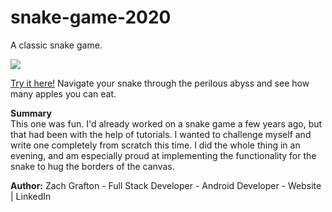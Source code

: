 # snake-game-2020
A classic snake game.

<img src="https://github.com/ultimatezachgrafton/snake-game-2020/blob/master/snake-game-img.png">

<a href="https://ultimatezachgrafton.github.io/clockadoodle/">Try it here!</a> Navigate your snake through the perilous abyss and see how many apples you can eat.

<b>Summary</b><br>
This one was fun. I'd already worked on a snake game a few years ago, but that had been with the help of tutorials. I wanted to challenge myself and write one completely from scratch this time. I did the whole thing in an evening, and am especially proud at implementing the functionality for the snake to hug the borders of the canvas.

<b>Author:</b> Zach Grafton - Full Stack Developer - Android Developer - Website | LinkedIn

